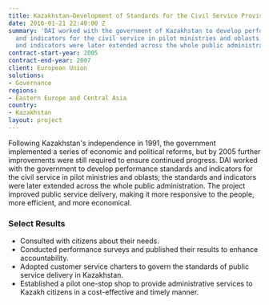 ```yaml
---
title: Kazakhstan—Development of Standards for the Civil Service Provision (KCSP)
date: 2016-01-21 22:40:00 Z
summary: 'DAI worked with the government of Kazakhstan to develop performance standards
  and indicators for the civil service in pilot ministries and oblasts; the standards
  and indicators were later extended across the whole public administration. '
contract-start-year: 2005
contract-end-year: 2007
client: European Union
solutions:
- Governance
regions:
- Eastern Europe and Central Asia
country:
- Kazakhstan
layout: project
---
```


Following Kazakhstan's independence in 1991, the government implemented a series of economic and political reforms, but by 2005 further improvements were still required to ensure continued progress. DAI worked with the government to develop performance standards and indicators for the civil service in pilot ministries and oblasts; the standards and indicators were later extended across the whole public administration. The project improved public service delivery, making it more responsive to the people, more efficient, and more economical.

### Select Results

* Consulted with citizens about their needs.
* Conducted performance surveys and published their results to enhance accountability.
* Adopted customer service charters to govern the standards of public service delivery in Kazakhstan.
* Established a pilot one-stop shop to provide administrative services to Kazakh citizens in a cost-effective and timely manner.
